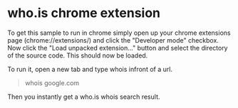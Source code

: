who.is chrome extension
=================

To get this sample to run in chrome simply open up your chrome extensions page (chrome://extensions/) and click the "Developer mode" checkbox.
Now click the "Load unpacked extension..." button and select the directory of the source code.
This should now be loaded.

To run it, open a new tab and type whois infront of a url.
> whois google.com

Then you instantly get a who.is whois search result.
